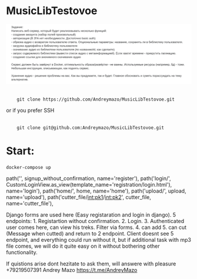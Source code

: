 # MusicLibTestovoe
![](/media/Screenshot%20from%202024-04-15%2006-23-48.png)

##
        git clone https://github.com/Andreymazo/MusicLibTestovoe.git

or if you prefer SSH

##
        git clone git@github.com:Andreymazo/MusicLibTestovoe.git

# Start:
```cmd
docker-compose up
```

  path('', signup_without_confirmation, name='register'),
    path('login/', CustomLoginView.as_view(template_name='registration/login.html'), name='login'),
    path('home/', home, name='home'),
    path('upload/', upload, name='upload'),
    path('cutter_file/<int:pk1>/<int:pk2>', cutter_file, name='cutter_file'),

Django forms are used here (Easy registaration and login in django). 5 endpoints: 1. Registartion without confirmation. 2. Login. 3. Authenticated user comes here, can view his treks. Filter via forms. 4. can add 5. can cut (Message when cutted) and return to 2 endpoint. Client doesnt see 5 endpoint, and everything could run without it, but if additional task with mp3 file comes, we will do it quite easy on it without bothering other functionality.


If quistions arise dont hezitate to ask them, will answere with pleasure
+79219507391 Andrey Mazo
https://t.me/AndreyMazo


